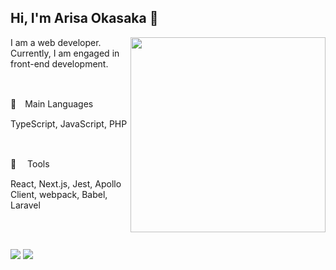 ## Hi, I'm Arisa Okasaka 💫

<!--
**arisaokasaka/arisaokasaka** is a ✨ _special_ ✨ repository because its `README.md` (this file) appears on your GitHub profile.

Here are some ideas to get you started:

- 🔭 I’m currently working on ...
- 🌱 I’m currently learning ...
- 👯 I’m looking to collaborate on ...
- 🤔 I’m looking for help with ...
- 💬 Ask me about ...
- 📫 How to reach me: ...
- 😄 Pronouns: ...
- ⚡ Fun fact: ...
🔭🐠🐬🐋🐳🐾🦔☘️🍀💐🌷🌹🌸🌼🌻✨💫🥐🥐🥯🍞🥖🎸🎺🎷🥁🎈📚📌📍
-->

<p>
  <img align="right" width="312px" src="https://user-images.githubusercontent.com/68284764/134769786-684cf04e-7006-4356-b3db-2cb1b703ea72.png" />
</p>


I am a web developer.<br />
Currently, I am engaged in front-end development.


<br />

<p>🎸　Main Languages</p>

<p>TypeScript, JavaScript, PHP</p>

<br />

<p>🔭 　Tools</p>

<p>React, Next.js, Jest, Apollo Client, webpack, Babel, Laravel</p>  

<br />
<br />

<p>
  <img src="https://github-readme-stats.vercel.app/api/top-langs/?username=arisaokasaka&hide=css,blade&theme=tokyonight" />
  <img src="https://github-readme-stats.vercel.app/api?username=arisaokasaka&theme=tokyonight&show_icons=true&icon_color=36B0A3&line_height=40" />
</p>





<!-- [![Top Langs](https://github-readme-stats.vercel.app/api/top-langs/?username=arisaokasaka&layout=compact&hide=css,blade&theme=merko)](https://github.com/anuraghazra/github-readme-stats)


[![Anurag's GitHub stats](https://github-readme-stats.vercel.app/api?username=arisaokasaka&theme=tokyonight)](https://github.com/anuraghazra/github-readme-stats) -->
